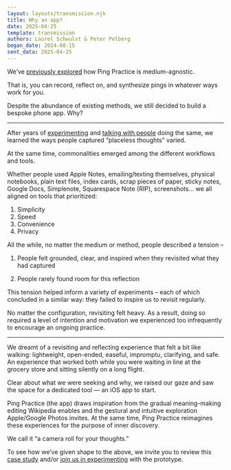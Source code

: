 ```yaml
---
layout: layouts/transmission.njk
title: Why an app?
date: 2025-04-25
template: transmission
authors: Laurel Schwulst & Peter Pelberg
began_date: 2024-08-15
sent_data: 2025-04-25
---
```


We’ve <a href="https://pingpractice.org/transmissions/what-is-a-ping/">previously explored</a> how Ping Practice is medium-agnostic.

That is, you can record, reflect on, and synthesize pings in whatever ways work for you.

Despite the abundance of existing methods, we still decided to build a bespoke phone app. Why?

---

After years of <a href="https://ping-practice.gitbook.io/pings/experiments">experimenting</a> and <a href="https://ping-practice.gitbook.io/pings/conversations">talking with people</a> doing the same, we learned the ways people captured “placeless thoughts” varied.

At the same time, commonalities emerged among the different workflows and tools.

Whether people used Apple Notes, emailing/texting themselves, physical notebooks, plain text files, index cards, scrap pieces of paper, sticky notes, Google Docs, Simplenote, Squarespace Note (RIP), screenshots… we all aligned on tools that prioritized:

1. Simplicity
2. Speed
3. Convenience
4. Privacy

All the while, no matter the medium or method, people described a tension –

1. People felt grounded, clear, and inspired when they revisited what they had captured

2. People rarely found room for this reflection

This tension helped inform a variety of experiments – each of which concluded in a similar way: they failed to inspire us to revisit regularly.

No matter the configuration, revisiting felt heavy. As a result, doing so required a level of intention and motivation we experienced too infrequently to encourage an ongoing practice.

---

We dreamt of a revisiting and reflecting experience that felt a bit like walking: lightweight, open-ended, easeful, impromptu, clarifying, and safe. An experience that worked both while you were waiting in line at the grocery store and sitting silently on a long flight.

Clear about what we were seeking and why, we raised our gaze and saw the space for a dedicated tool — an iOS app to start.

Ping Practice (the app) draws inspiration from the gradual meaning-making editing Wikipedia enables and the gestural and intuitive exploration Apple/Google Photos invites. At the same time, Ping Practice reimagines these experiences for the purpose of inner discovery.

We call it “a camera roll for your thoughts.”

To see how we’ve given shape to the above, we invite you to review this <a href="https://apossible.com/pages/ping-practice?token=678412c06424c4870162888457b32bee9d45a06e">case study</a> and/or <a href="https://forms.gle/52CsyyrqSrcwD5JM8">join us in experimenting</a> with the prototype.
